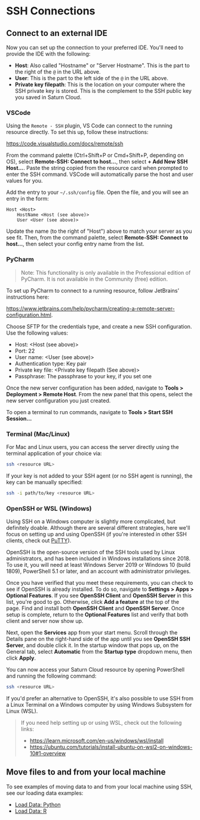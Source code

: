 # SSH Connections

## Connect to an external IDE

Now you can set up the connection to your preferred IDE. You'll need to provide the IDE with the following:

-   **Host**: Also called "Hostname" or "Server Hostname". This is the part to the right of the `@` in the URL above.
-   **User**: This is the part to the left side of the `@` in the URL above.
-   **Private key filepath**: This is the location on your computer where the SSH private key is stored. This is the complement to the SSH public key you saved in Saturn Cloud.

### VSCode

Using the `Remote - SSH` plugin, VS Code can connect to the running resource directly. To set this up, follow these instructions:

<a href="https://code.visualstudio.com/docs/remote/ssh" target='_blank' rel='noopener'>https://code.visualstudio.com/docs/remote/ssh</a>

From the command palette (Ctrl+Shift+P or Cmd+Shift+P, depending on OS), select **Remote-SSH: Connect to host…**, then select **+ Add New SSH Host...**. Paste the string copied from the resource card when prompted to enter the SSH command. VSCode will automatically parse the host and user values for you.

Add the entry to your `~/.ssh/config` file. Open the file, and you will see an entry in the form:

```
Host <Host>
    HostName <Host (see above)>
    User <User (see above)>
```

Update the name (to the right of "Host") above to match your server as you see fit. Then, from the command palette, select **Remote-SSH: Connect to host…**, then select your config entry name from the list.

### PyCharm

> Note: This functionality is only available in the Professional edition of PyCharm. It is not available in the Community (free) edition.

To set up PyCharm to connect to a running resource, follow JetBrains’ instructions here:

<a href="https://www.jetbrains.com/help/pycharm/creating-a-remote-server-configuration.html" target='_blank' rel='noopener'>https://www.jetbrains.com/help/pycharm/creating-a-remote-server-configuration.html</a>.

Choose SFTP for the credentials type, and create a new SSH configuration. Use the following values:

-   Host: <Host (see above)>
-   Port: 22
-   User name: <User (see above)>
-   Authentication type: Key pair
-   Private key file: <Private key filepath (See above)>
-   Passphrase: The passphrase to your key, if you set one

Once the new server configuration has been added, navigate to **Tools > Deployment > Remote Host**. From the new panel that this opens, select the new server configuration you just created.

To open a terminal to run commands, navigate to **Tools > Start SSH Session…**

### Terminal (Mac/Linux)

For Mac and Linux users, you can access the server directly using the terminal application of your choice via:

```bash
ssh <resource URL>
```

If your key is not added to your SSH agent (or no SSH agent is running), the key can be manually specified:

```bash
ssh -i path/to/key <resource URL>
```

### OpenSSH or WSL (Windows)

Using SSH on a Windows computer is slightly more complicated, but definitely doable. Although there are several different strategies, here we'll focus on setting up and using OpenSSH (if you're interested in other SSH clients, check out [PuTTY](https://www.putty.org/)).

OpenSSH is the open-source version of the SSH tools used by Linux administrators, and has been included in Windows installations since 2018. To use it, you will need at least Windows Server 2019 or Windows 10 (build 1809), PowerShell 5.1 or later, and an account with administrator privileges.

Once you have verified that you meet these requirements, you can check to see if OpenSSH is already installed. To do so, navigate to **Settings > Apps > Optional Features**. If you see **OpenSSH Client** and **OpenSSH Server** in this list, you're good to go. Otherwise, click **Add a feature** at the top of the page. Find and install both **OpenSSH Client** and **OpenSSH Server**. Once setup is complete, return to the **Optional Features** list and verify that both client and server now show up.

Next, open the **Services** app from your start menu. Scroll through the Details pane on the right-hand side of the app until you see **OpenSSH SSH Server**, and double click it. In the startup window that pops up, on the General tab, select **Automatic** from the **Startup type** dropdown menu, then click **Apply**.

You can now access your Saturn Cloud resource by opening PowerShell and running the following command:

```bash
ssh <resource URL>
```

If you'd prefer an alternative to OpenSSH, it's also possible to use SSH from a Linux Terminal on a Windows computer by using Windows Subsystem for Linux (WSL).

> If you need help setting up or using WSL, check out the following links:
>
> -   <a href="https://learn.microsoft.com/en-us/windows/wsl/install" target='_blank' rel='noopener'>https://learn.microsoft.com/en-us/windows/wsl/install</a>
> -   <a href="https://ubuntu.com/tutorials/install-ubuntu-on-wsl2-on-windows-10#1-overview" target='_blank' rel='noopener'>https://ubuntu.com/tutorials/install-ubuntu-on-wsl2-on-windows-10#1-overview</a>


## Move files to and from your local machine

To see examples of moving data to and from your local machine using SSH, see our loading data examples:

-   [Load Data: Python](<docs/user-guide/examples/python/load-data/qs-load-data-local-files.md>)
-   [Load Data: R](<docs/user-guide/examples/r/load-data/qs-r-load-data-local-files.md>)

